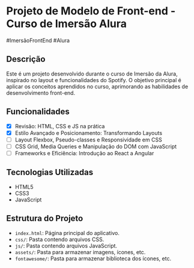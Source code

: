 # Projeto de Modelo de Front-end - Curso de Imersão Alura

#ImersãoFrontEnd
#Alura

## Descrição
Este é um projeto desenvolvido durante o curso de Imersão da Alura, inspirado no layout e funcionalidades do Spotify. 
O objetivo principal é aplicar os conceitos aprendidos no curso, aprimorando as habilidades de desenvolvimento front-end.

## Funcionalidades
- [X] Revisão: HTML, CSS e JS na prática
- [X] Estilo Avançado e Posicionamento: Transformando Layouts
- [ ] Layout Flexbox, Pseudo-classes e Responsividade em CSS
- [ ] CSS Grid, Media Queries e Manipulação do DOM com JavaScript
- [ ] Frameworks e Eficiência: Introdução ao React a Angular

## Tecnologias Utilizadas
- HTML5
- CSS3
- JavaScript


## Estrutura do Projeto
- `index.html`: Página principal do aplicativo.
- `css/`: Pasta contendo arquivos CSS.
- `js/`: Pasta contendo arquivos JavaScript.
- `assets/`: Pasta para armazenar imagens, ícones, etc.
- `fontawesome/`: Pasta para armazenar biblioteca dos ícones, etc.
